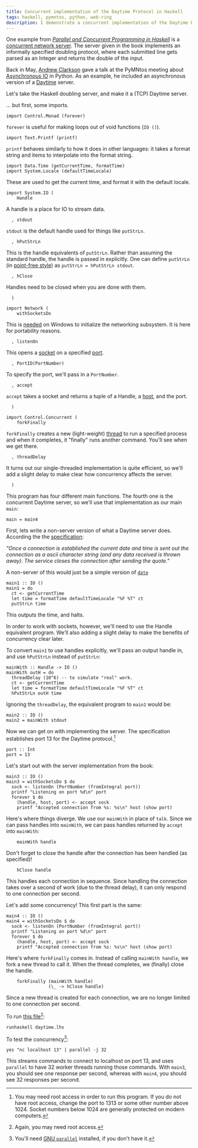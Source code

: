 ```yaml
---
title: Concurrent implementation of the Daytime Protocol in Haskell
tags: haskell, pymntos, python, web-ring
description: I demonstrate a concurrent implementation of the Daytime Protocol in Haskell
---
```


One example from [*Parallel and Concurrent Programming in
Haskell*](http://chimera.labs.oreilly.com/books/1230000000929/index.html)
is a [concurrent network
server](http://chimera.labs.oreilly.com/books/1230000000929/ch12.html#sec_server-trivial).
The server given in the book implements an informally specified doubling
protocol, where each submitted line gets parsed as an Integer and
returns the double of the input.

Back in May, [Andrew Clarkson](https://github.com/andrewclarkson) gave a
talk at the PyMNtos meeting about [Asynchronous
IO](https://docs.python.org/3.4/library/asyncio.html) in Python. As an
example, he included an asynchronous version of a
[Daytime](https://en.wikipedia.org/wiki/Daytime_Protocol) server.

Let's take the Haskell doubling server, and make it a (TCP) Daytime
server.

... but first, some imports.

``` {.sourceCode .literate .haskell}
import Control.Monad (forever)
```

`forever` is useful for making loops out of void functions (`IO ()`).

``` {.sourceCode .literate .haskell}
import Text.Printf (printf)
```

`printf` behaves similarly to how it does in other languages: it takes a
format string and items to interpolate into the format string.

``` {.sourceCode .literate .haskell}
import Data.Time (getCurrentTime, formatTime)
import System.Locale (defaultTimeLocale)
```

These are used to get the current time, and format it with the default
locale.

``` {.sourceCode .literate .haskell}
import System.IO (
    Handle
```

A handle is a place for IO to stream data.

``` {.sourceCode .literate .haskell}
  , stdout
```

`stdout` is the default handle used for things like `putStrLn`.

``` {.sourceCode .literate .haskell}
  , hPutStrLn
```

This is the handle equivalents of `putStrLn`. Rather than assuming the
standard handle, the handle is passed in explicitly. One can define
`putStrLn` (in [point-free
style](https://en.wikipedia.org/wiki/Tacit_programming)) as
`putStrLn = hPutStrLn stdout`.

``` {.sourceCode .literate .haskell}
  , hClose
```

Handles need to be closed when you are done with them.

``` {.sourceCode .literate .haskell}
  )
```

``` {.sourceCode .literate .haskell}
import Network (
    withSocketsDo
```

This is
[needed](http://hackage.haskell.org/package/network-2.6.0.1/docs/Network-Socket-Internal.html#v:withSocketsDo)
on Windows to initialize the networking subsystem. It is here for
portability reasons.

``` {.sourceCode .literate .haskell}
  , listenOn
```

This opens a [socket](https://en.wikipedia.org/wiki/Network_socket) on a
specified
[port](https://en.wikipedia.org/wiki/Port_%28computer_networking%29).

``` {.sourceCode .literate .haskell}
  , PortID(PortNumber)
```

To specify the port, we'll pass in a `PortNumber`.

``` {.sourceCode .literate .haskell}
  , accept
```

`accept` takes a socket and returns a tuple of a Handle, a
[host](https://en.wikipedia.org/wiki/Host_%28network%29), and the port.

``` {.sourceCode .literate .haskell}
  )
```

``` {.sourceCode .literate .haskell}
import Control.Concurrent (
    forkFinally
```

`forkFinally` creates a new (light-weight)
[thread](https://en.wikipedia.org/wiki/Thread_%28computing%29) to run a
specified process and when it completes, it "finally" runs another
command. You'll see when we get there.

``` {.sourceCode .literate .haskell}
  , threadDelay
```

It turns out our single-threaded implementation is quite efficient, so
we'll add a slight delay to make clear how concurrency affects the
server.

``` {.sourceCode .literate .haskell}
  )
```

This program has four different main functions. The fourth one is the
concurrent Daytime server, so we'll use that implementation as our main
`main`:

``` {.sourceCode .literate .haskell}
main = main4
```

First, lets write a non-server version of what a Daytime server does.
According the the [specification](https://tools.ietf.org/html/rfc867):

*"Once a connection is established the current date and time is sent out
the connection as a ascii character string (and any data received is
thrown away). The service closes the connection after sending the
quote."*

A non-server of this would just be a simple version of
[`date`](https://en.wikipedia.org/wiki/Date_%28Unix%29)

``` {.sourceCode .literate .haskell}
main1 :: IO ()
main1 = do
  ct <- getCurrentTime
  let time = formatTime defaultTimeLocale "%F %T" ct
  putStrLn time
```

This outputs the time, and halts.

In order to work with sockets, however, we'll need to use the Handle
equivalent program. We'll also adding a slight delay to make the
benefits of concurrency clear later.

To convert `main1` to use handles explicitly, we'll pass an output
handle in, and use `hPutStrLn` instead of `putStrLn`:

``` {.sourceCode .literate .haskell}
mainWith :: Handle -> IO ()
mainWith outH = do
  threadDelay (10^6) -- to simulate "real" work.
  ct <- getCurrentTime
  let time = formatTime defaultTimeLocale "%F %T" ct
  hPutStrLn outH time
```

Ignoring the `threadDelay`, the equivalent program to `main1` would be:

``` {.sourceCode .literate .haskell}
main2 :: IO ()
main2 = mainWith stdout
```

Now we can get on with implementing the server. The specification
establishes port 13 for the Daytime protocol.[^1]

``` {.sourceCode .literate .haskell}
port :: Int
port = 13
```

Let's start out with the server implementation from the book:

``` {.sourceCode .literate .haskell}
main3 :: IO ()
main3 = withSocketsDo $ do
  sock <- listenOn (PortNumber (fromIntegral port))
  printf "Listening on port %d\n" port
  forever $ do
    (handle, host, port) <- accept sock
    printf "Accepted connection from %s: %s\n" host (show port)
```

Here's where things diverge. We use our `mainWith` in place of `talk`.
Since we can pass handles into `mainWith`, we can pass handles returned
by `accept` into `mainWith`:

``` {.sourceCode .literate .haskell}
    mainWith handle
```

Don't forget to close the handle after the connection has been handled
(as specified)!

``` {.sourceCode .literate .haskell}
    hClose handle
```

This handles each connection in sequence. Since handling the connection
takes over a second of work (due to the thread delay), it can only
respond to one connection per second.

Let's add some concurrency! This first part is the same:

``` {.sourceCode .literate .haskell}
main4 :: IO ()
main4 = withSocketsDo $ do
  sock <- listenOn (PortNumber (fromIntegral port))
  printf "Listening on port %d\n" port
  forever $ do
    (handle, host, port) <- accept sock
    printf "Accepted connection from %s: %s\n" host (show port)
```

Here's where `forkFinally` comes in. Instead of calling
`mainWith handle`, we fork a new thread to call it. When the thread
completes, we (finally) close the handle.

``` {.sourceCode .literate .haskell}
    forkFinally (mainWith handle)
                (\_ -> hClose handle)
```

Since a new thread is created for each connection, we are no longer
limited to one connection per second.

To run [this file](/files/daytime.lhs)[^2]:

`runhaskell daytime.lhs`

To test the concurrency[^3]:

`yes "nc localhost 13" | parallel -j 32`

This streams commands to connect to localhost on port 13, and uses
`parallel` to have 32 worker threads running those commands. With `main3`,
you should see one response per second, whereas with `main4`, you
should see 32 responses per second.

[^1]: You may need root access in order to run this program. If you do
    not have root access, change the port to 1313 or some other number
    above 1024. Socket numbers below 1024 are generally protected on
    modern computers.

[^2]: Again, you may need root access.

[^3]: You'll need [GNU
    `parallel`](https://www.gnu.org/software/parallel/) installed, if
    you don't have it.
